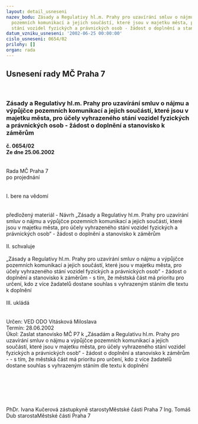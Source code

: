 ```yaml
---
layout: detail_usneseni
nazev_bodu: Zásady a Regulativy hl.m. Prahy pro uzavírání smluv o nájmu a výpůjčce
  pozemních komunikací a jejich součástí, které jsou v majetku města, pro účely vyhrazeného
  stání vozidel fyzických a právnických osob - žádost o doplnění a stanovisko k záměrům
datum_vzniku_usneseni: '2002-06-25 00:00:00'
cislo_usneseni: 0654/02
prilohy: []
organ: rada
---
```

<div id="ucUsn_pList" class="usn">
	<span><h2>Usnesení rady MČ Praha 7 </h2>
<br></span><div class="standBody">
<span><h3>Zásady a Regulativy hl.m. Prahy pro uzavírání smluv o nájmu a výpůjčce pozemních komunikací a jejich součástí, které jsou v majetku města, pro účely vyhrazeného stání vozidel fyzických a právnických osob - žádost o doplnění a stanovisko k záměrům</h3></span><div class="center">
		<strong>č. 0654/02</strong><br>
	</div>
<div class="center">
		<strong>Ze dne 25.06.2002</strong><br><br>
	</div>
<br>Rada MČ Praha 7<br>po projednání<br><br><br>I.	bere na vědomí<br><br> <br>předložený materiál - Návrh „Zásady a Regulativy hl.m. Prahy pro uzavírání smluv o nájmu a výpůjčce pozemních komunikací a jejich součástí, které jsou v majetku města, pro účely vyhrazeného stání vozidel fyzických a právnických osob“ - žádost o doplnění a stanovisko k záměrům<br><br>II.	schvaluje <br><br>„Zásady a Regulativy hl.m. Prahy pro uzavírání smluv o nájmu a výpůjčce pozemních komunikací a jejich součástí, které jsou v majetku města, pro účely vyhrazeného stání vozidel fyzických a právnických osob“ - žádost o doplnění a stanovisko k záměrům - s tím, že městská část má prioritu  pro  určení, kdo z více žadatelů dostane souhlas s vyhrazeným stáním dle textu k doplnění<br><br>III.	ukládá <br><br> <br>Určen:	VED ODO Vitásková Miloslava<br>Termín: 28.06.2002<br>Úkol:	Zaslat stanovisko MČ P7 k „Zásadám a Regulativu hl.m. Prahy pro uzavírání smluv o nájmu a výpůjčce pozemních komunikací a jejich součástí, které jsou v majetku města, pro účely vyhrazeného stání vozidel fyzických a právnických osob“ - žádost o doplnění a stanovisko k záměrům - - s tím, že městská část má prioritu  pro  určení, kdo z více žadatelů dostane souhlas s vyhrazeným stáním dle textu k doplnění <br> <br><br><br><br> <br>	<br>PhDr. Ivana Kučerová zástupkyně starostyMěstské části Praha 7	Ing. Tomáš Dub starostaMěstské části Praha 7<br>	<br>
</div>
</div>